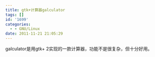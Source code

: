 ```yaml
---
title: gtk+计算器galculator
tags: []
id: '1699'
categories:
  - - GNU/Linux
date: 2011-11-21 21:05:29
---
```


galculator是用gtk+ 2实现的一款计算器，功能不是很复杂，但十分好用。